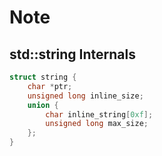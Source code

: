 # Note

## std::string Internals

```c
struct string {
    char *ptr;
    unsigned long inline_size;
    union {
        char inline_string[0xf];
        unsigned long max_size;
    };
}
```
